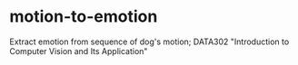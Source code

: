 # motion-to-emotion
 Extract emotion from sequence of dog's motion; DATA302 "Introduction to Computer Vision and Its Application"
